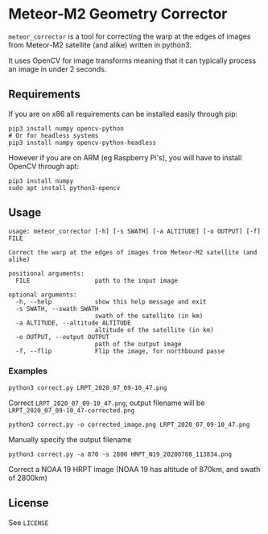 # Meteor-M2 Geometry Corrector

`meteor_corrector` is a tool for correcting the warp at the edges of images from Meteor-M2 satellite (and alike) written in python3.

It uses OpenCV for image transforms meaning that it can typically process an image in under 2 seconds.

## Requirements

If you are on x86 all requirements can be installed easily through pip:

```
pip3 install numpy opencv-python
# Or for headless systems
pip3 install numpy opencv-python-headless
```

However if you are on ARM (eg Raspberry Pi's), you will have to install OpenCV through apt:

```
pip3 install numpy
sudo apt install python3-opencv
```

## Usage

```
usage: meteor_corrector [-h] [-s SWATH] [-a ALTITUDE] [-o OUTPUT] [-f] FILE

Correct the warp at the edges of images from Meteor-M2 satellite (and alike)

positional arguments:
  FILE                  path to the input image

optional arguments:
  -h, --help            show this help message and exit
  -s SWATH, --swath SWATH
                        swath of the satellite (in km)
  -a ALTITUDE, --altitude ALTITUDE
                        altitude of the satellite (in km)
  -o OUTPUT, --output OUTPUT
                        path of the output image
  -f, --flip            Flip the image, for northbound passe
```

### Examples

```
python3 correct.py LRPT_2020_07_09-10_47.png
```

Correct `LRPT_2020_07_09-10_47.png`, output filename will be `LRPT_2020_07_09-10_47-corrected.png`

```
python3 correct.py -o corrected_image.png LRPT_2020_07_09-10_47.png
```

Manually specify the output filename

```
python3 correct.py -a 870 -s 2800 HRPT_N19_20200708_113834.png
```

Correct a NOAA 19 HRPT image (NOAA 19 has altitude of 870km, and swath of 2800km)


## License

See `LICENSE`
